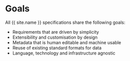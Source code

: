 # Goals

All {{ site.name }} specifications share the following goals:

- Requirements that are driven by simplicity
- Extensibility and customisation by design
- Metadata that is human editable and machine usable
- Reuse of existing standard formats for data
- Language, technology and infrastructure agnostic
